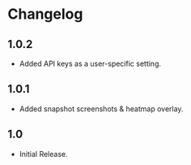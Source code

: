 # Changelog

## 1.0.2

- Added API keys as a user-specific setting.

## 1.0.1

- Added snapshot screenshots & heatmap overlay.

## 1.0

- Initial Release.